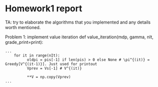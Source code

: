 # Homework1 report

TA: try to elaborate the algorithms that you implemented and any details worth mentioned.

Problem 1: implement value iteration
def value_iteration(mdp, gamma, nIt, grade_print=print):
```
...
    for it in range(nIt):
          oldpi = pis[-1] if len(pis) > 0 else None # \pi^{(it)} = Greedy[V^{(it-1)}]. Just used for printout
          Vprev = Vs[-1] # V^{(it)}

          **V = np.copy(Vprev) 
...
```
